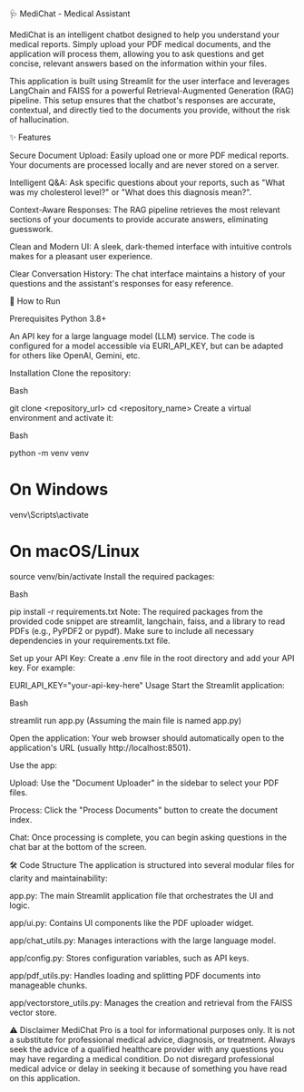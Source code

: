 🩺 MediChat - Medical Assistant

MediChat is an intelligent chatbot designed to help you understand your medical reports. Simply upload your PDF medical documents, and the application will process them, allowing you to ask questions and get concise, relevant answers based on the information within your files.

This application is built using Streamlit for the user interface and leverages LangChain and FAISS for a powerful Retrieval-Augmented Generation (RAG) pipeline. This setup ensures that the chatbot's responses are accurate, contextual, and directly tied to the documents you provide, without the risk of hallucination.

✨ Features

Secure Document Upload: Easily upload one or more PDF medical reports. Your documents are processed locally and are never stored on a server.

Intelligent Q&A: Ask specific questions about your reports, such as "What was my cholesterol level?" or "What does this diagnosis mean?".

Context-Aware Responses: The RAG pipeline retrieves the most relevant sections of your documents to provide accurate answers, eliminating guesswork.

Clean and Modern UI: A sleek, dark-themed interface with intuitive controls makes for a pleasant user experience.

Clear Conversation History: The chat interface maintains a history of your questions and the assistant's responses for easy reference.

🚀 How to Run

Prerequisites
Python 3.8+

An API key for a large language model (LLM) service. The code is configured for a model accessible via EURI_API_KEY, but can be adapted for others like OpenAI, Gemini, etc.

Installation
Clone the repository:

Bash

git clone <repository_url>
cd <repository_name>
Create a virtual environment and activate it:

Bash

python -m venv venv
# On Windows
venv\Scripts\activate
# On macOS/Linux
source venv/bin/activate
Install the required packages:

Bash

pip install -r requirements.txt
Note: The required packages from the provided code snippet are streamlit, langchain, faiss, and a library to read PDFs (e.g., PyPDF2 or pypdf). Make sure to include all necessary dependencies in your requirements.txt file.

Set up your API Key:
Create a .env file in the root directory and add your API key. For example:

EURI_API_KEY="your-api-key-here"
Usage
Start the Streamlit application:

Bash

streamlit run app.py
(Assuming the main file is named app.py)

Open the application:
Your web browser should automatically open to the application's URL (usually http://localhost:8501).

Use the app:

Upload: Use the "Document Uploader" in the sidebar to select your PDF files.

Process: Click the "Process Documents" button to create the document index.

Chat: Once processing is complete, you can begin asking questions in the chat bar at the bottom of the screen.

🛠️ Code Structure
The application is structured into several modular files for clarity and maintainability:

app.py: The main Streamlit application file that orchestrates the UI and logic.

app/ui.py: Contains UI components like the PDF uploader widget.

app/chat_utils.py: Manages interactions with the large language model.

app/config.py: Stores configuration variables, such as API keys.

app/pdf_utils.py: Handles loading and splitting PDF documents into manageable chunks.

app/vectorstore_utils.py: Manages the creation and retrieval from the FAISS vector store.

⚠️ Disclaimer
MediChat Pro is a tool for informational purposes only. It is not a substitute for professional medical advice, diagnosis, or treatment. Always seek the advice of a qualified healthcare provider with any questions you may have regarding a medical condition. Do not disregard professional medical advice or delay in seeking it because of something you have read on this application.
